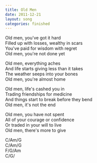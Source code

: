 ```yaml
---
title: Old Men
date: 2011-12-21
layout: song
categories: finished
---
```

Old men, you've got it hard  
Filled up with losses, wealthy in scars  
You've paid for wisdom with regret  
Old men, you're not done yet

Old men, everything aches  
And life starts giving less than it takes  
The weather seeps into your bones  
Old men, you're almost home

Old men, life's cashed you in  
Trading friendships for medicine  
And things start to break before they bend  
Old men, it's not the end

Old men, you have not spent  
All of your courage or confidence  
Or traded in your will to live  
Old men, there's more to give

<div class="chords">
  C/Am/G<br/>
  C/Am/G<br/>
  F/G/Am<br/>
  C/G/
</div>
